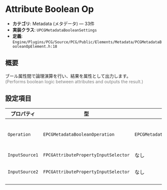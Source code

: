 # Attribute Boolean Op

- **カテゴリ**: Metadata (メタデータ) — 33件
- **実装クラス**: `UPCGMetadataBooleanSettings`
- **定義**: `Engine/Plugins/PCG/Source/PCG/Public/Elements/Metadata/PCGMetadataBooleanOpElement.h:18`

## 概要

ブール属性間で論理演算を行い、結果を属性として出力します。<br><span style='color:gray'>(Performs boolean logic between attributes and outputs the result.)</span>

## 設定項目


| プロパティ | 型 | 初期値 | 説明 |
| --- | --- | --- | --- |
| `Operation` | `EPCGMetadataBooleanOperation` | `EPCGMetadataBooleanOperation::And` | ブール属性同士に適用する論理演算（AND/OR/XOR/NOT）を選択します。 |
| `InputSource1` | `FPCGAttributePropertyInputSelector` | なし | 第一入力となる属性。 |
| `InputSource2` | `FPCGAttributePropertyInputSelector` | なし | 第二入力となる属性。単項演算では使用されません。 |
